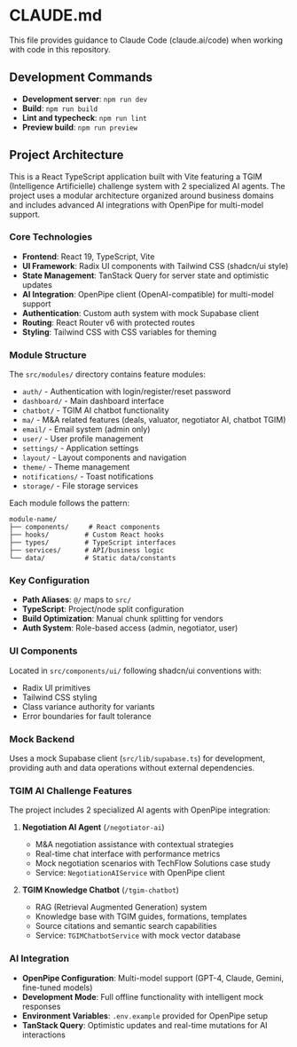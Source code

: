 # CLAUDE.md

This file provides guidance to Claude Code (claude.ai/code) when working with code in this repository.

## Development Commands

- **Development server**: `npm run dev`
- **Build**: `npm run build`  
- **Lint and typecheck**: `npm run lint`
- **Preview build**: `npm run preview`

## Project Architecture

This is a React TypeScript application built with Vite featuring a TGIM (Intelligence Artificielle) challenge system with 2 specialized AI agents. The project uses a modular architecture organized around business domains and includes advanced AI integrations with OpenPipe for multi-model support.

### Core Technologies
- **Frontend**: React 19, TypeScript, Vite
- **UI Framework**: Radix UI components with Tailwind CSS (shadcn/ui style)
- **State Management**: TanStack Query for server state and optimistic updates
- **AI Integration**: OpenPipe client (OpenAI-compatible) for multi-model support
- **Authentication**: Custom auth system with mock Supabase client
- **Routing**: React Router v6 with protected routes
- **Styling**: Tailwind CSS with CSS variables for theming

### Module Structure
The `src/modules/` directory contains feature modules:
- `auth/` - Authentication with login/register/reset password
- `dashboard/` - Main dashboard interface
- `chatbot/` - TGIM AI chatbot functionality
- `ma/` - M&A related features (deals, valuator, negotiator AI, chatbot TGIM)
- `email/` - Email system (admin only)
- `user/` - User profile management
- `settings/` - Application settings
- `layout/` - Layout components and navigation
- `theme/` - Theme management
- `notifications/` - Toast notifications
- `storage/` - File storage services

Each module follows the pattern:
```
module-name/
├── components/     # React components
├── hooks/         # Custom React hooks
├── types/         # TypeScript interfaces
├── services/      # API/business logic
└── data/          # Static data/constants
```

### Key Configuration
- **Path Aliases**: `@/` maps to `src/`
- **TypeScript**: Project/node split configuration
- **Build Optimization**: Manual chunk splitting for vendors
- **Auth System**: Role-based access (admin, negotiator, user)

### UI Components
Located in `src/components/ui/` following shadcn/ui conventions with:
- Radix UI primitives
- Tailwind CSS styling  
- Class variance authority for variants
- Error boundaries for fault tolerance

### Mock Backend
Uses a mock Supabase client (`src/lib/supabase.ts`) for development, providing auth and data operations without external dependencies.

### TGIM AI Challenge Features
The project includes 2 specialized AI agents with OpenPipe integration:

1. **Negotiation AI Agent** (`/negotiator-ai`)
   - M&A negotiation assistance with contextual strategies
   - Real-time chat interface with performance metrics
   - Mock negotiation scenarios with TechFlow Solutions case study
   - Service: `NegotiationAIService` with OpenPipe client

2. **TGIM Knowledge Chatbot** (`/tgim-chatbot`) 
   - RAG (Retrieval Augmented Generation) system
   - Knowledge base with TGIM guides, formations, templates
   - Source citations and semantic search capabilities  
   - Service: `TGIMChatbotService` with mock vector database

### AI Integration
- **OpenPipe Configuration**: Multi-model support (GPT-4, Claude, Gemini, fine-tuned models)
- **Development Mode**: Full offline functionality with intelligent mock responses
- **Environment Variables**: `.env.example` provided for OpenPipe setup
- **TanStack Query**: Optimistic updates and real-time mutations for AI interactions